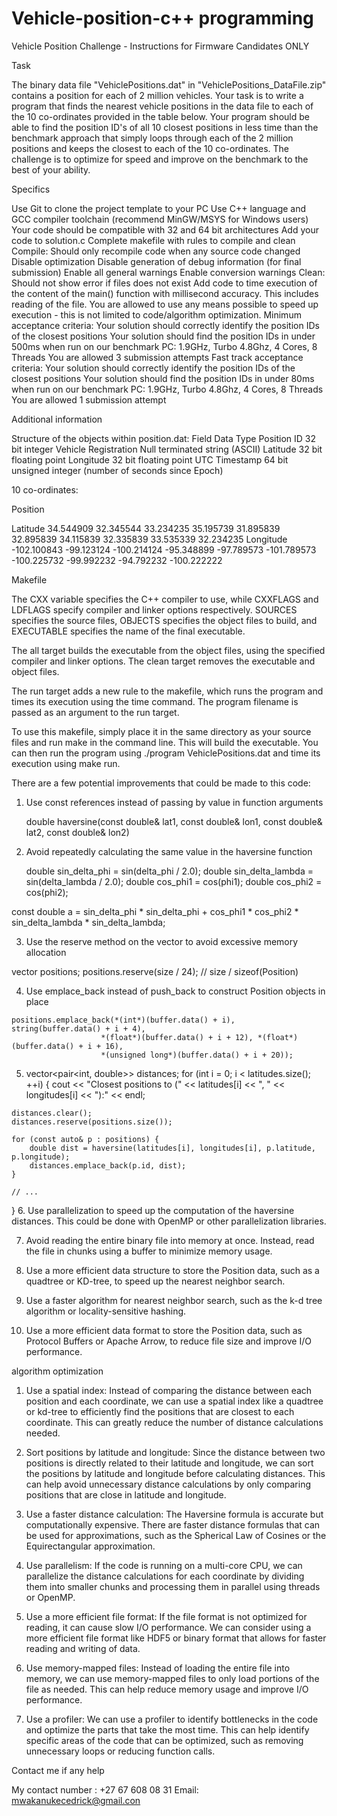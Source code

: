 # Vehicle-position-c++ programming

Vehicle Position Challenge - Instructions for Firmware Candidates ONLY

Task

The binary data file "VehiclePositions.dat" in "VehiclePositions_DataFile.zip" contains a position for each of 2 million vehicles. Your task is to write a program that finds the nearest vehicle positions in the data file to each of the 10 co-ordinates provided in the table below. Your program should be able to find the position ID's of all 10 closest positions in less time than the benchmark approach that simply loops through each of the 2 million positions and keeps the closest to each of the 10 co-ordinates. The challenge is to optimize for speed and improve on the benchmark to the best of your ability.

Specifics

Use Git to clone the project template to your PC
Use C++ language and GCC compiler toolchain (recommend MinGW/MSYS for Windows users)
Your code should be compatible with 32 and 64 bit architectures
Add your code to solution.c
Complete makefile with rules to compile and clean
Compile: Should only recompile code when any source code changed
Disable optimization
Disable generation of debug information (for final submission)
Enable all general warnings
Enable conversion warnings
Clean: Should not show error if files does not exist
Add code to time execution of the content of the main() function with millisecond accuracy. This includes reading of the file.
You are allowed to use any means possible to speed up execution - this is not limited to code/algorithm optimization.
Minimum acceptance criteria:
Your solution should correctly identify the position IDs of the closest positions
Your solution should find the position IDs in under 500ms when run on our benchmark PC: 1.9GHz, Turbo 4.8Ghz, 4 Cores, 8 Threads
You are allowed 3 submission attempts
Fast track acceptance criteria:
Your solution should correctly identify the position IDs of the closest positions
Your solution should find the position IDs in under 80ms when run on our benchmark PC: 1.9GHz, Turbo 4.8Ghz, 4 Cores, 8 Threads
You are allowed 1 submission attempt

Additional information

Structure of the objects within position.dat:
Field	Data Type
Position ID	32 bit integer
Vehicle Registration	Null terminated string (ASCII)
Latitude	32 bit floating point
Longitude	32 bit floating point
UTC Timestamp	64 bit unsigned integer (number of seconds since Epoch)

10 co-ordinates:

Position	

Latitude	34.544909	32.345544	33.234235	35.195739	31.895839	32.895839	34.115839	32.335839	33.535339	32.234235
Longitude	-102.100843	-99.123124	-100.214124	-95.348899	-97.789573	-101.789573	-100.225732	-99.992232	-94.792232	-100.222222

Makefile

The CXX variable specifies the C++ compiler to use, while CXXFLAGS and LDFLAGS specify compiler and linker options respectively. SOURCES specifies the source files, OBJECTS specifies the object files to build, and EXECUTABLE specifies the name of the final executable.

The all target builds the executable from the object files, using the specified compiler and linker options. The clean target removes the executable and object files.

The run target adds a new rule to the makefile, which runs the program and times its execution using the time command. The program filename is passed as an argument to the run target.

To use this makefile, simply place it in the same directory as your source files and run make in the command line. This will build the executable. You can then run the program using ./program VehiclePositions.dat and time its execution using make run.

There are a few potential improvements that could be made to this code:

1. Use const references instead of passing by value in function arguments
   
   double haversine(const double& lat1, const double& lon1, const double& lat2, const double& lon2)
   
2. Avoid repeatedly calculating the same value in the haversine function

   double sin_delta_phi = sin(delta_phi / 2.0);
   double sin_delta_lambda = sin(delta_lambda / 2.0);
   double cos_phi1 = cos(phi1);
   double cos_phi2 = cos(phi2);

const double a = sin_delta_phi * sin_delta_phi +
    cos_phi1 * cos_phi2 *
    sin_delta_lambda * sin_delta_lambda;
    
 3. Use the reserve method on the vector to avoid excessive memory allocation


   vector<Position> positions;
positions.reserve(size / 24); // size / sizeof(Position)

  4. Use emplace_back instead of push_back to construct Position objects in place
  
    positions.emplace_back(*(int*)(buffer.data() + i), string(buffer.data() + i + 4),
                        *(float*)(buffer.data() + i + 12), *(float*)(buffer.data() + i + 16),
                        *(unsigned long*)(buffer.data() + i + 20));
  5. vector<pair<int, double>> distances;
for (int i = 0; i < latitudes.size(); ++i) {
    cout << "Closest positions to (" << latitudes[i] << ", " << longitudes[i] << "):" << endl;

    distances.clear();
    distances.reserve(positions.size());

    for (const auto& p : positions) {
        double dist = haversine(latitudes[i], longitudes[i], p.latitude, p.longitude);
        distances.emplace_back(p.id, dist);
    }

    // ...
}
6. Use parallelization to speed up the computation of the haversine distances. This could be done with OpenMP or other parallelization libraries.

7. Avoid reading the entire binary file into memory at once. Instead, read the file in chunks using a buffer to minimize memory usage.

8. Use a more efficient data structure to store the Position data, such as a quadtree or KD-tree, to speed up the nearest neighbor search.

9. Use a faster algorithm for nearest neighbor search, such as the k-d tree algorithm or locality-sensitive hashing.

10. Use a more efficient data format to store the Position data, such as Protocol Buffers or Apache Arrow, to reduce file size and improve I/O performance.

 algorithm optimization
                                                                                             
1. Use a spatial index: Instead of comparing the distance between each position and each coordinate, we can use a spatial index like a quadtree or kd-tree to efficiently find the positions that are closest to each coordinate. This can greatly reduce the number of distance calculations needed.

2. Sort positions by latitude and longitude: Since the distance between two positions is directly related to their latitude and longitude, we can sort the positions by latitude and longitude before calculating distances. This can help avoid unnecessary distance calculations by only comparing positions that are close in latitude and longitude.

3. Use a faster distance calculation: The Haversine formula is accurate but computationally expensive. There are faster distance formulas that can be used for approximations, such as the Spherical Law of Cosines or the Equirectangular approximation.

4. Use parallelism: If the code is running on a multi-core CPU, we can parallelize the distance calculations for each coordinate by dividing them into smaller chunks and processing them in parallel using threads or OpenMP.

5. Use a more efficient file format: If the file format is not optimized for reading, it can cause slow I/O performance. We can consider using a more efficient file format like HDF5 or binary format that allows for faster reading and writing of data.

6. Use memory-mapped files: Instead of loading the entire file into memory, we can use memory-mapped files to only load portions of the file as needed. This can help reduce memory usage and improve I/O performance.

7. Use a profiler: We can use a profiler to identify bottlenecks in the code and optimize the parts that take the most time. This can help identify specific areas of the code that can be optimized, such as removing unnecessary loops or reducing function calls.
 
 Contact me if any help
                                                                                             
 My contact number : +27 67 608 08 31
 Email: mwakanukecedrick@gmail.con                                                                                           
                                                                                             



   
